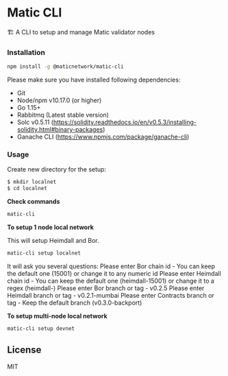 # Matic CLI

🏗 A CLI to setup and manage Matic validator nodes 

### Installation

```bash
npm install -g @maticnetwork/matic-cli
```

Please make sure you have installed following dependencies:

* Git
* Node/npm v10.17.0 (or higher)
* Go 1.15+
* Rabbitmq (Latest stable version)
* Solc v0.5.11 (https://solidity.readthedocs.io/en/v0.5.3/installing-solidity.html#binary-packages)
* Ganache CLI (https://www.npmjs.com/package/ganache-cli)

### Usage

Create new directory for the setup:

```bash
$ mkdir localnet
$ cd localnet
```

**Check commands**

```bash
matic-cli
```

**To setup 1 node local network**

This will setup Heimdall and Bor.

```bash
matic-cli setup localnet
```

It will ask you several questions:
Please enter Bor chain id - You can keep the default one (15001) or change it to any numeric id
Please enter Heimdall chain id - You can keep the default one (heimdall-15001) or change it to a regex (heimdall-<numeric id>)
Please enter Bor branch or tag - v0.2.5
Please enter Heimdall branch or tag - v0.2.1-mumbai
Please enter Contracts branch or tag - Keep the default branch (v0.3.0-backport)

**To setup multi-node local network**

```bash
matic-cli setup devnet
```

## License

MIT
